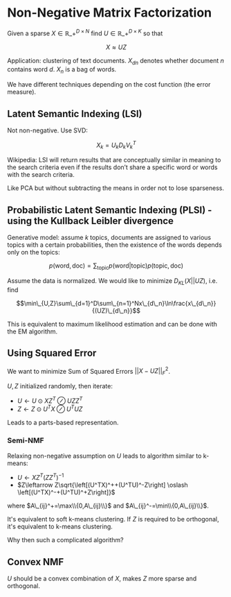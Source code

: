 Non-Negative Matrix Factorization
===

Given a sparse $X\in\mathbb{R}\_+^{D\times N}$ find $U\in\mathbb{R}\_+^{D\times K}$ so that

$$X\approx UZ$$

Application: clustering of text documents. $X_{dn}$ denotes whether document $n$ contains word $d$. $X_n$ is a bag of words.

We have different techniques depending on the cost function (the error measure).

Latent Semantic Indexing (LSI)
---

Not non-negative. Use SVD:

$$ X_k=U_kD_kV_k^T $$

Wikipedia: LSI will return results that are conceptually similar in meaning to the search criteria even if the results don’t share a specific word or words with the search criteria.

Like PCA but without subtracting the means in order not to lose sparseness.

Probabilistic Latent Semantic Indexing (PLSI) - using the Kullback Leibler divergence
---

Generative model: assume $k$ topics, documents are assigned to various topics with a certain probabilities, then the existence of the words depends only on the topics:

$$ p(\text{word},\text{doc})=\sum_\text{topic} p(\text{word}|\text{topic})p(\text{topic},\text{doc})$$

Assume the data is normalized. We would like to minimize $D_{KL}(X||UZ)$, i.e. find

$$\min\_{U,Z}\sum\_{d=1}^D\sum\_{n=1}^Nx\_{d\_n}\ln\frac{x\_{d\_n}}{(UZ)\_{d\_n}}$$

This is equivalent to maximum likelihood estimation and can be done with the EM algorithm.

Using Squared Error
---

We want to minimize Sum of Squared Errors $||X-UZ||_F^2$.

$U,Z$ initialized randomly, then iterate:

* $U\leftarrow U \odot XZ^T \oslash UZZ^T$
* $Z\leftarrow Z \odot U^TX \oslash U^TUZ$

Leads to a parts-based representation.

### Semi-NMF

Relaxing non-negative assumption on $U$ leads to algorithm similar to k-means:

* $U\leftarrow XZ^T(ZZ^T)^{-1}$
* $Z\leftarrow Z\sqrt{\left[(U^TX)^++(U^TU)^-Z\right] \oslash \left[(U^TX)^-+(U^TU)^+Z\right]}$

where $A\_{ij}^+=\max\\{0,A\_{ij}\\}$ and $A\_{ij}^-=\min\\{0,A\_{ij}\\}$.

It's equivalent to soft k-means clustering. If $Z$ is required to be orthogonal, it's equivalent to k-means clustering.

Why then such a complicated algorithm?

Convex NMF
---

$U$ should be a convex combination of $X$, makes $Z$ more sparse and orthogonal.
